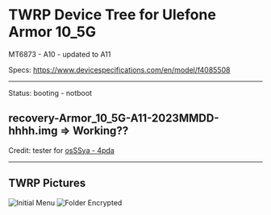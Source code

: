 # TWRP Device Tree for Ulefone Armor 10_5G
MT6873 - A10 - updated to A11

Specs: https://www.devicespecifications.com/en/model/f4085508

---------------
Status: booting - notboot

recovery-Armor_10_5G-A11-2023MMDD-hhhh.img => Working??
------------------------------------
Credit: tester for [osSSya - 4pda](https://4pda.to/forum/index.php?showuser=1949259)

--------------------------------
TWRP Pictures
-------------
![Initial Menu](https://github.com/lopestom/twrp_device_ulefone_Armor_10_5G/)
![Folder Encrypted](https://github.com/lopestom/twrp_device_ulefone_Armor_10_5G/)


